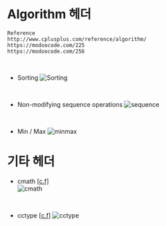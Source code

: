 # Algorithm 헤더
```
Reference
http://www.cplusplus.com/reference/algorithm/
https://modoocode.com/225
https://modoocode.com/256
```
<br>

* Sorting
![Sorting](https://user-images.githubusercontent.com/38516906/59425082-37e6bc00-8e10-11e9-959a-d25f008f3600.png)
<br>

* Non-modifying sequence operations
![sequence](https://user-images.githubusercontent.com/38516906/59425283-885e1980-8e10-11e9-8aef-e22153818701.png)
<br>

* Min / Max
![minmax](https://user-images.githubusercontent.com/38516906/59425325-a4fa5180-8e10-11e9-8084-080e0f305fa6.png)




# 기타 헤더
* cmath [[c.f]](http://www.cplusplus.com/reference/cmath/)  
![cmath](https://user-images.githubusercontent.com/38516906/59425481-fe628080-8e10-11e9-85db-924916cc5595.png)
<br>

* cctype [[c.f]](http://www.cplusplus.com/reference/cctype/?kw=cctype)
![cctype](https://user-images.githubusercontent.com/38516906/59425596-3b2e7780-8e11-11e9-8574-c59a39af0047.png)
